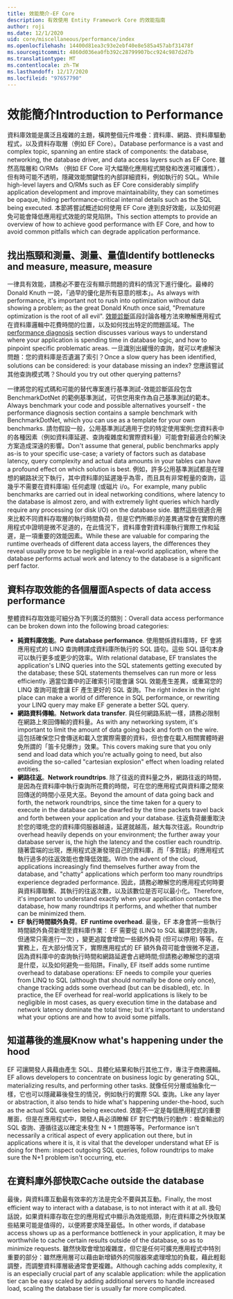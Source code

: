 ```yaml
---
title: 效能簡介-EF Core
description: 有效使用 Entity Framework Core 的效能指南
author: roji
ms.date: 12/1/2020
uid: core/miscellaneous/performance/index
ms.openlocfilehash: 14400d81ea3c93e2ebf40e8e585a457abf31478f
ms.sourcegitcommit: 4860d036ea0fb392c28799907bcc924c987d2d7b
ms.translationtype: MT
ms.contentlocale: zh-TW
ms.lasthandoff: 12/17/2020
ms.locfileid: "97657790"
---
```

# <a name="introduction-to-performance"></a><span data-ttu-id="7fde7-103">效能簡介</span><span class="sxs-lookup"><span data-stu-id="7fde7-103">Introduction to Performance</span></span>

<span data-ttu-id="7fde7-104">資料庫效能是廣泛且複雜的主題，橫跨整個元件堆疊：資料庫、網路、資料庫驅動程式，以及資料存取層（例如 EF Core）。</span><span class="sxs-lookup"><span data-stu-id="7fde7-104">Database performance is a vast and complex topic, spanning an entire stack of components: the database, networking, the database driver, and data access layers such as EF Core.</span></span> <span data-ttu-id="7fde7-105">雖然高階層和 O/RMs （例如 EF Core 可大幅簡化應用程式開發和改進可維護性），但有時可能不透明，隱藏效能關鍵性的內部詳細資料，例如執行的 SQL。</span><span class="sxs-lookup"><span data-stu-id="7fde7-105">While high-level layers and O/RMs such as EF Core considerably simplify application development and improve maintainability, they can sometimes be opaque, hiding performance-critical internal details such as the SQL being executed.</span></span> <span data-ttu-id="7fde7-106">本節將嘗試概述如何使用 EF Core 達到良好效能，以及如何避免可能會降低應用程式效能的常見陷阱。</span><span class="sxs-lookup"><span data-stu-id="7fde7-106">This section attempts to provide an overview of how to achieve good performance with EF Core, and how to avoid common pitfalls which can degrade application performance.</span></span>

## <a name="identify-bottlenecks-and-measure-measure-measure"></a><span data-ttu-id="7fde7-107">找出瓶頸和測量、測量、量值</span><span class="sxs-lookup"><span data-stu-id="7fde7-107">Identify bottlenecks and measure, measure, measure</span></span>

<span data-ttu-id="7fde7-108">一律具有效能，請務必不要在沒有顯示問題的資料的情況下進行優化。最棒的 Donald Knuth 一說，「過早的優化是所有惡意的根本」。</span><span class="sxs-lookup"><span data-stu-id="7fde7-108">As always with performance, it's important not to rush into optimization without data showing a problem; as the great Donald Knuth once said, "Premature optimization is the root of all evil".</span></span> <span data-ttu-id="7fde7-109">[效能診斷](xref:core/performance/performance-diagnosis)區段討論各種方法來瞭解應用程式在資料庫邏輯中花費時間的位置，以及如何找出特定的問題區域。</span><span class="sxs-lookup"><span data-stu-id="7fde7-109">The [performance diagnosis](xref:core/performance/performance-diagnosis) section discusses various ways to understand where your application is spending time in database logic, and how to pinpoint specific problematic areas.</span></span> <span data-ttu-id="7fde7-110">一旦識別出緩慢的查詢，就可以考慮解決問題：您的資料庫是否遺漏了索引？</span><span class="sxs-lookup"><span data-stu-id="7fde7-110">Once a slow query has been identified, solutions can be considered: is your database missing an index?</span></span> <span data-ttu-id="7fde7-111">您應該嘗試其他查詢模式嗎？</span><span class="sxs-lookup"><span data-stu-id="7fde7-111">Should you try out other querying patterns?</span></span>

<span data-ttu-id="7fde7-112">一律將您的程式碼和可能的替代專案進行基準測試-效能診斷區段包含 BenchmarkDotNet 的範例基準測試，可供您用來作為自己基準測試的範本。</span><span class="sxs-lookup"><span data-stu-id="7fde7-112">Always benchmark your code and possible alternatives yourself - the performance diagnosis section contains a sample benchmark with BenchmarkDotNet, which you can use as a template for your own benchmarks.</span></span> <span data-ttu-id="7fde7-113">請勿假設一般，公用基準測試適用于您的特定使用案例;您資料表中的各種因素（例如資料庫延遲、查詢複雜度和實際資料量）可能會對最適合的解決方案造成深遠的影響。</span><span class="sxs-lookup"><span data-stu-id="7fde7-113">Don't assume that general, public benchmarks apply as-is to your specific use-case; a variety of factors such as database latency, query complexity and actual data amounts in your tables can have a profound effect on which solution is best.</span></span> <span data-ttu-id="7fde7-114">例如，許多公用基準測試都是在理想的網路狀況下執行，其中資料庫的延遲幾乎為零，而且具有非常輕量的查詢，這幾乎不需要在資料庫端) 任何處理 (或磁片 i/o。</span><span class="sxs-lookup"><span data-stu-id="7fde7-114">For example, many public benchmarks are carried out in ideal networking conditions, where latency to the database is almost zero, and with extremely light queries which hardly require any processing (or disk I/O) on the database side.</span></span> <span data-ttu-id="7fde7-115">雖然這些很適合用來比較不同資料存取層的執行時間負荷，但是它們所顯示的差異通常會在實際的應用程式中證明是微不足道的，在此情況下，資料庫會對資料庫執行實際工作和延遲，是一項重要的效能因素。</span><span class="sxs-lookup"><span data-stu-id="7fde7-115">While these are valuable for comparing the runtime overheads of different data access layers, the differences they reveal usually prove to be negligible in a real-world application, where the database performs actual work and latency to the database is a significant perf factor.</span></span>

## <a name="aspects-of-data-access-performance"></a><span data-ttu-id="7fde7-116">資料存取效能的各個層面</span><span class="sxs-lookup"><span data-stu-id="7fde7-116">Aspects of data access performance</span></span>

<span data-ttu-id="7fde7-117">整體資料存取效能可細分為下列廣泛的類別：</span><span class="sxs-lookup"><span data-stu-id="7fde7-117">Overall data access performance can be broken down into the following broad categories:</span></span>

* <span data-ttu-id="7fde7-118">**純資料庫效能**。</span><span class="sxs-lookup"><span data-stu-id="7fde7-118">**Pure database performance**.</span></span> <span data-ttu-id="7fde7-119">使用關係資料庫時，EF 會將應用程式的 LINQ 查詢轉譯成資料庫所執行的 SQL 語句。這些 SQL 語句本身可以執行更多或更少的效率。</span><span class="sxs-lookup"><span data-stu-id="7fde7-119">With relational database, EF translates the application's LINQ queries into the SQL statements getting executed by the database; these SQL statements themselves can run more or less efficiently.</span></span> <span data-ttu-id="7fde7-120">適當位置中的正確索引可能會讓 SQL 效能產生差異，或重寫您的 LINQ 查詢可能會讓 EF 產生更好的 SQL 查詢。</span><span class="sxs-lookup"><span data-stu-id="7fde7-120">The right index in the right place can make a world of difference in SQL performance, or rewriting your LINQ query may make EF generate a better SQL query.</span></span>
* <span data-ttu-id="7fde7-121">**網路資料傳輸**。</span><span class="sxs-lookup"><span data-stu-id="7fde7-121">**Network data transfer**.</span></span> <span data-ttu-id="7fde7-122">與任何網路系統一樣，請務必限制在網路上來回傳輸的資料量。</span><span class="sxs-lookup"><span data-stu-id="7fde7-122">As with any networking system, it's important to limit the amount of data going back and forth on the wire.</span></span> <span data-ttu-id="7fde7-123">這包括確保您只會傳送和載入您實際需要的資料，但也會在載入相關實體時避免所謂的「笛卡兒爆炸」效果。</span><span class="sxs-lookup"><span data-stu-id="7fde7-123">This covers making sure that you only send and load data which you're actually going to need, but also avoiding the so-called "cartesian explosion" effect when loading related entities.</span></span>
* <span data-ttu-id="7fde7-124">**網路往返**。</span><span class="sxs-lookup"><span data-stu-id="7fde7-124">**Network roundtrips**.</span></span> <span data-ttu-id="7fde7-125">除了往返的資料量之外，網路往返的時間，是因為在資料庫中執行查詢所花費的時間，可在您的應用程式與資料庫之間來回傳送的時間小巫見大巫。</span><span class="sxs-lookup"><span data-stu-id="7fde7-125">Beyond the amount of data going back and forth, the network roundtrips, since the time taken for a query to execute in the database can be dwarfed by the time packets travel back and forth between your application and your database.</span></span> <span data-ttu-id="7fde7-126">往返負荷嚴重取決於您的環境;您的資料庫伺服器越遠，延遲就越高，越大每次往返。</span><span class="sxs-lookup"><span data-stu-id="7fde7-126">Roundtrip overhead heavily depends on your environment; the further away your database server is, the high the latency and the costlier each roundtrip.</span></span> <span data-ttu-id="7fde7-127">隨著雲端的出現，應用程式逐漸發現自己的資料庫，而「多對話」的應用程式執行過多的往返效能也會降低效能。</span><span class="sxs-lookup"><span data-stu-id="7fde7-127">With the advent of the cloud, applications increasingly find themselves further away from the database, and "chatty" applications which perform too many roundtrips experience degraded performance.</span></span> <span data-ttu-id="7fde7-128">因此，請務必瞭解您的應用程式何時要與資料庫聯繫、其執行的往返次數，以及該數位是否可以最小化。</span><span class="sxs-lookup"><span data-stu-id="7fde7-128">Therefore, it's important to understand exactly when your application contacts the database, how many roundtrips it performs, and whether that number can be minimized them.</span></span>
* <span data-ttu-id="7fde7-129">**EF 執行時間額外負荷**。</span><span class="sxs-lookup"><span data-stu-id="7fde7-129">**EF runtime overhead**.</span></span> <span data-ttu-id="7fde7-130">最後，EF 本身會將一些執行時間額外負荷新增至資料庫作業： EF 需要從 (LINQ to SQL 編譯您的查詢，但通常只需進行一次) ，變更追蹤會增加一些額外負荷 (但可以停用) 等等。在實務上，在大部分情況下，實際應用程式的 EF 額外負荷可能會很微不足道，因為資料庫中的查詢執行時間和網路延遲會占總時間;但請務必瞭解您的選項是什麼，以及如何避免一些陷阱。</span><span class="sxs-lookup"><span data-stu-id="7fde7-130">Finally, EF itself adds some runtime overhead to database operations: EF needs to compile your queries from LINQ to SQL (although that should normally be done only once), change tracking adds some overhead (but can be disabled), etc. In practice, the EF overhead for real-world applications is likely to be negligible in most cases, as query execution time in the database and network latency dominate the total time; but it's important to understand what your options are and how to avoid some pitfalls.</span></span>

## <a name="know-whats-happening-under-the-hood"></a><span data-ttu-id="7fde7-131">知道幕後的進展</span><span class="sxs-lookup"><span data-stu-id="7fde7-131">Know what's happening under the hood</span></span>

<span data-ttu-id="7fde7-132">EF 可讓開發人員藉由產生 SQL、具體化結果和執行其他工作，專注于商務邏輯。</span><span class="sxs-lookup"><span data-stu-id="7fde7-132">EF allows developers to concentrate on business logic by generating SQL, materializing results, and performing other tasks.</span></span> <span data-ttu-id="7fde7-133">就像任何分層或抽象化一樣，它也可以隱藏幕後發生的情況，例如執行的實際 SQL 查詢。</span><span class="sxs-lookup"><span data-stu-id="7fde7-133">Like any layer or abstraction, it also tends to hide what's happening under-the-hood, such as the actual SQL queries being executed.</span></span> <span data-ttu-id="7fde7-134">效能不一定是每個應用程式的重要層面，但是在應用程式中，開發人員必須瞭解 EF 對它們執行的動作：檢查輸出的 SQL 查詢、遵循往返以確定未發生 N + 1 問題等等。</span><span class="sxs-lookup"><span data-stu-id="7fde7-134">Performance isn't necessarily a critical aspect of every application out there, but in applications where it is, it is vital that the developer understand what EF is doing for them: inspect outgoing SQL queries, follow roundtrips to make sure the N+1 problem isn't occurring, etc.</span></span>

## <a name="cache-outside-the-database"></a><span data-ttu-id="7fde7-135">在資料庫外部快取</span><span class="sxs-lookup"><span data-stu-id="7fde7-135">Cache outside the database</span></span>

<span data-ttu-id="7fde7-136">最後，與資料庫互動最有效率的方法是完全不要與其互動。</span><span class="sxs-lookup"><span data-stu-id="7fde7-136">Finally, the most efficient way to interact with a database, is to not interact with it at all.</span></span> <span data-ttu-id="7fde7-137">換句話說，如果資料庫存取在您的應用程式中顯示為效能瓶頸，則在資料庫之外快取某些結果可能是值得的，以便將要求降至最低。</span><span class="sxs-lookup"><span data-stu-id="7fde7-137">In other words, if database access shows up as a performance bottleneck in your application, it may be worthwhile to cache certain results outside of the database, so as to minimize requests.</span></span> <span data-ttu-id="7fde7-138">雖然快取會增加複雜度，但它是任何可擴充應用程式中特別重要的部分：雖然應用層可以藉由新增額外的伺服器來處理增加的負載，藉此輕鬆調整，而調整資料庫層級通常會更複雜。</span><span class="sxs-lookup"><span data-stu-id="7fde7-138">Although caching adds complexity, it is an especially crucial part of any scalable application: while the application tier can be easy scaled by adding additional servers to handle increased load, scaling the database tier is usually far more complicated.</span></span>
